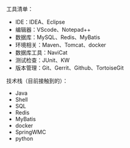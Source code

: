 工具清单：
 - IDE：IDEA、Eclipse
 - 编辑器：VScode、Notepad++
 - 数据库：MySQL、Redis、MyBatis
 - 环境相关：Maven、Tomcat、docker
 - 数据库工具：NaviCat
 - 测试检查：JUnit、KW
 - 版本管理：Git、Gerrit、Github、TortoiseGit

技术栈（目前接触到的）：
 - Java
 - Shell
 - SQL
 - Redis
 - MyBatis
 - docker
 - SpringWMC
 - python